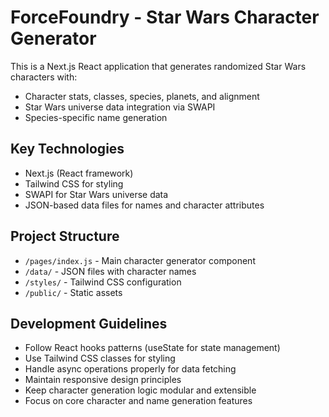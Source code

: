 <!-- Use this file to provide workspace-specific custom instructions to Copilot. For more details, visit https://code.visualstudio.com/docs/copilot/copilot-customization#_use-a-githubcopilotinstructionsmd-file -->

# ForceFoundry - Star Wars Character Generator

This is a Next.js React application that generates randomized Star Wars characters with:
- Character stats, classes, species, planets, and alignment
- Star Wars universe data integration via SWAPI
- Species-specific name generation

## Key Technologies
- Next.js (React framework)
- Tailwind CSS for styling
- SWAPI for Star Wars universe data
- JSON-based data files for names and character attributes

## Project Structure
- `/pages/index.js` - Main character generator component
- `/data/` - JSON files with character names
- `/styles/` - Tailwind CSS configuration
- `/public/` - Static assets

## Development Guidelines
- Follow React hooks patterns (useState for state management)
- Use Tailwind CSS classes for styling
- Handle async operations properly for data fetching
- Maintain responsive design principles
- Keep character generation logic modular and extensible
- Focus on core character and name generation features

